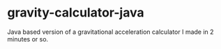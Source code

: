 # gravity-calculator-java
Java based version of a gravitational acceleration calculator I made in 2 minutes or so.
